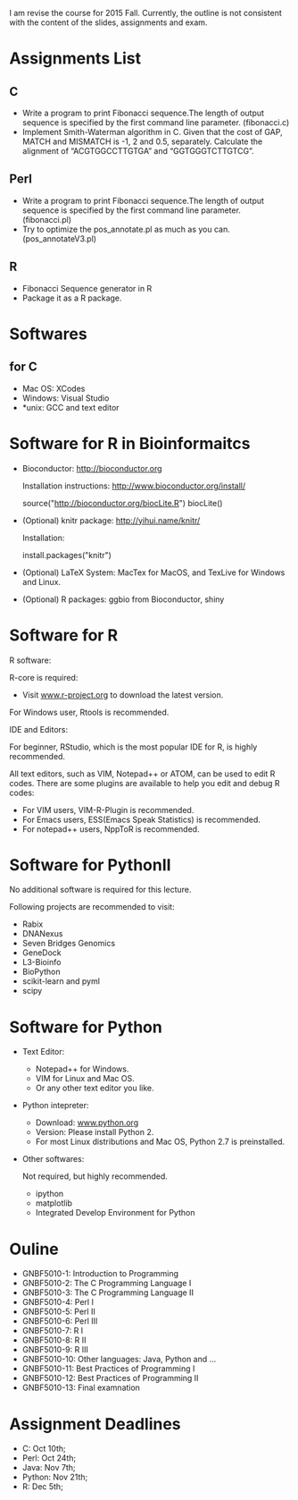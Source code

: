 I am revise the course for 2015 Fall. Currently, the outline is not consistent with the content of the slides, assignments and exam.

# Assignments List
## C
* Write a program to print Fibonacci sequence.The length of output sequence is specified by the first command line parameter. (fibonacci.c)
* Implement Smith-Waterman algorithm in C. Given that the cost of GAP, MATCH and MISMATCH is -1, 2 and 0.5, separately. Calculate the alignment of “ACGTGGCCTTGTGA” and “GGTGGGTCTTGTCG”.

## Perl
* Write a program to print Fibonacci sequence.The
length of output sequence is specified by the first command line parameter. (fibonacci.pl)
* Try to optimize the pos\_annotate.pl as much as you can. (pos\_annotateV3.pl)

## R
* Fibonacci Sequence generator in R
* Package it as a R package.


# Softwares

## for C
* Mac OS: XCodes
* Windows: Visual Studio
* \*unix: GCC and text editor


# Software for R in Bioinformaitcs

* Bioconductor: http://bioconductor.org

  Installation instructions: http://www.bioconductor.org/install/

    source("http://bioconductor.org/biocLite.R")
    biocLite()

* (Optional) knitr package: http://yihui.name/knitr/

  Installation:

    install.packages("knitr")

* (Optional)  LaTeX System: MacTex for MacOS, and TexLive for Windows and Linux.

* (Optional)  R packages: ggbio from Bioconductor, shiny

# Software for R

R software:

R-core is required:

* Visit www.r-project.org to download the latest version.

For Windows user, Rtools is recommended.

IDE and Editors:

For beginner, RStudio, which is the most popular IDE for R, is highly recommended.

All text editors, such as VIM, Notepad++ or ATOM, can be used to edit R codes. There are
some plugins are available to help you edit and debug R codes:

* For VIM users, VIM-R-Plugin is recommended.
* For Emacs users, ESS(Emacs Speak Statistics) is recommended.
* For notepad++ users, NppToR is recommended.


# Software for PythonII

No additional software is required for this lecture.

Following projects are recommended to visit:

* Rabix
* DNANexus
* Seven Bridges Genomics
* GeneDock
* L3-Bioinfo
* BioPython
* scikit-learn and pyml
* scipy

# Software for Python

* Text Editor:

  * Notepad++ for Windows.
  * VIM for Linux and Mac OS.
  * Or any other text editor you like.

* Python intepreter:

  * Download: www.python.org
  * Version: Please install Python 2.
  * For most Linux distributions and Mac OS, Python 2.7 is preinstalled.

* Other softwares:

  Not required, but highly recommended.

  * ipython
  * matplotlib
  * Integrated Develop Environment for Python

# Ouline

* GNBF5010-1: Introduction to Programming
* GNBF5010-2: The C Programming Language I
* GNBF5010-3: The C Programming Language II
* GNBF5010-4: Perl I
* GNBF5010-5: Perl II
* GNBF5010-6: Perl III
* GNBF5010-7: R I
* GNBF5010-8: R II
* GNBF5010-9: R III
* GNBF5010-10: Other languages: Java, Python and ...
* GNBF5010-11: Best Practices of Programming I
* GNBF5010-12: Best Practices of Programming II
* GNBF5010-13: Final examnation


# Assignment Deadlines

* C: Oct 10th;
* Perl: Oct 24th;
* Java: Nov 7th;
* Python: Nov 21th;
* R: Dec 5th;
